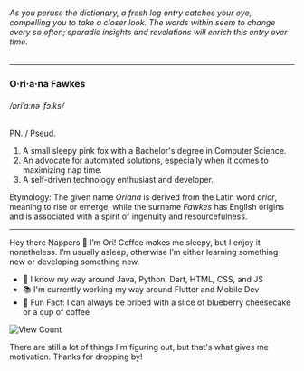 ###### *As you peruse the dictionary, a fresh log entry catches your eye, compelling you to take a closer look. The words within seem to change every so often; sporadic insights and revelations will enrich this entry over time.*

---

### O·ri·a·na Fawkes 
 
###### /ɒriˈɑːnə ˈfɔːks/
 
PN. / Pseud.
1. A small sleepy pink fox with a Bachelor's degree in Computer Science.  
2. An advocate for automated solutions, especially when it comes to maximizing nap time.  
3. A self-driven technology enthusiast and developer.  
 
Etymology: The given name *Oriana* is derived from the Latin word *orior*, meaning to rise or emerge, while the surname *Fawkes* has English origins and is associated with a spirit of ingenuity and resourcefulness.

---

Hey there Nappers 👋 I’m Ori! Coffee makes me sleepy, but I enjoy it nonetheless. I’m usually asleep, otherwise I’m either learning something new or developing something new.

- 📜 I know my way around Java, Python, Dart, HTML, CSS, and JS
- 📚 I'm currently working my way around Flutter and Mobile Dev
- 🍰 Fun Fact: I can always be bribed with a slice of blueberry cheesecake or a cup of coffee

![View Count](https://komarev.com/ghpvc/?username=OrianaFawkes&color=FF85A3&style=for-the-badge&label=Nappers)

There are still a lot of things I'm figuring out, but that's what gives me motivation. Thanks for dropping by!

